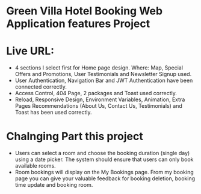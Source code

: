 # Green Villa Hotel Booking Web Application features Project
# Live URL: 

- 4 sections I select first for Home page design. Where: Map, Special Offers and Promotions, User Testimonials and Newsletter Signup used.
- User Authentication, Navigation Bar and JWT Authentication have been connected correctly.
- Access Control, 404 Page, 2 packages and Toast used correctly.
- Reload, Responsive Design, Environment Variables, Animation, Extra Pages Recommendations (About Us, Contact Us, Testimonials) and Toast has been used correctly.

# Chalnging Part this project
- Users can select a room and choose the booking duration (single day) using a date picker. The system should ensure that users can only book available rooms.
- Room bookings will display on the My Bookings page. From my booking page you can give your valuable feedback for booking deletion, booking time update and booking room.
